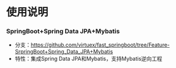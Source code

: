 # 使用说明
### SpringBoot+Spring Data JPA+Mybatis  
- 分支：https://github.com/virtuex/fast_springboot/tree/Feature-SrpringBoot+Spring_Data_JPA+Mybatis
- 特性：集成Spring Data JPA和Mybatis，支持Mybatis逆向工程
